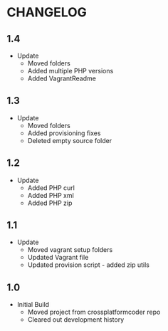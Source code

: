 # CHANGELOG

## 1.4
- Update
    - Moved folders
    - Added multiple PHP versions
    - Added VagrantReadme

## 1.3
- Update
    - Moved folders
    - Added provisioning fixes
    - Deleted empty source folder

## 1.2
- Update
    - Added PHP curl
    - Added PHP xml
    - Added PHP zip

## 1.1
- Update
    - Moved vagrant setup folders
    - Updated Vagrant file
    - Updated provision script - added zip utils

## 1.0
- Initial Build
    - Moved project from crossplatformcoder repo
    - Cleared out development history
